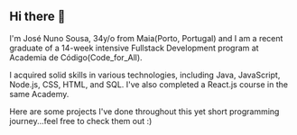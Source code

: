 ## Hi there 👋

I'm José Nuno Sousa, 34y/o from Maia(Porto, Portugal) and I am a recent graduate of a 14-week intensive Fullstack Development program at Academia de Código(Code_for_All). 

I acquired solid skills in various technologies, including Java, JavaScript, Node.js, CSS, HTML, and SQL. I've also completed a React.js course in the same Academy. 

Here are some projects I've done throughout this yet short programming journey...feel free to check them out :)


